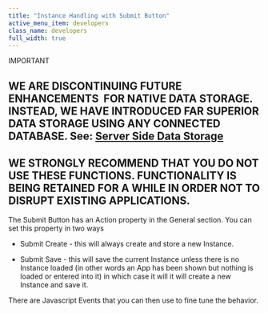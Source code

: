 ```yaml
---
title: "Instance Handling with Submit Button"
active_menu_item: developers
class_name: developers
full_width: true
---
```



IMPORTANT

## WE ARE DISCONTINUING FUTURE ENHANCEMENTS  FOR NATIVE DATA STORAGE. INSTEAD, WE HAVE INTRODUCED FAR SUPERIOR DATA STORAGE USING ANY CONNECTED DATABASE. See: [Server Side Data Storage](../../../../../../data-storage/server-side-data-storage/index.htm)

## WE STRONGLY RECOMMEND THAT YOU DO NOT USE THESE FUNCTIONS. FUNCTIONALITY IS BEING RETAINED FOR A WHILE IN ORDER NOT TO DISRUPT EXISTING APPLICATIONS.

The Submit Button has an Action property in the General section. You can set this property in two ways

 - Submit Create - this will always create and store a new Instance.

 - Submit Save - this will save the current Instance unless there is no Instance loaded (in other words an App has been shown but nothing is loaded or entered into it) in which case it will it will create a new Instance and save it.

There are Javascript Events that you can then use to fine tune the behavior.

